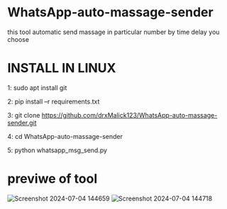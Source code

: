# WhatsApp-auto-massage-sender
this tool automatic send massage in particular number by time delay you choose


# INSTALL IN LINUX 

1:   sudo apt install git

2:    pip install –r requirements.txt 

3:   git clone https://github.com/drxMalick123/WhatsApp-auto-massage-sender.git

4:    cd WhatsApp-auto-massage-sender

5:    python whatsapp_msg_send.py



# previwe of tool
![Screenshot 2024-07-04 144659](https://github.com/alexmalick/WhatsApp-auto-massage-sender/assets/75536513/a45b1715-54f1-487c-9ecb-b42fffd31299)
![Screenshot 2024-07-04 144718](https://github.com/alexmalick/WhatsApp-auto-massage-sender/assets/75536513/c6ca6033-607f-4d67-b5ac-e04b7c37602f)

